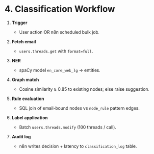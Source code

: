 # 4. Classification Workflow

1. **Trigger**  
   - User action OR n8n scheduled bulk job.

2. **Fetch email**  
   - `users.threads.get` with `format=full`.

3. **NER**  
   - spaCy model `en_core_web_lg` → entities.

4. **Graph match**  
   - Cosine similarity ≥ 0.85 to existing nodes; else raise suggestion.

5. **Rule evaluation**  
   - SQL join of email-bound nodes vs `node_rule` pattern edges.

6. **Label application**  
   - Batch `users.threads.modify` (100 threads / call).

7. **Audit log**  
   - n8n writes decision + latency to `classification_log` table.